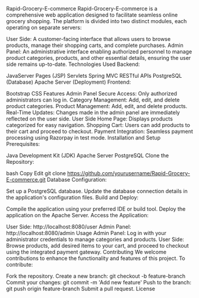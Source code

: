 Rapid-Grocery-E-commerce
Rapid-Grocery-E-commerce is a comprehensive web application designed to facilitate seamless online grocery shopping. The platform is divided into two distinct modules, each operating on separate servers:

User Side: A customer-facing interface that allows users to browse products, manage their shopping carts, and complete purchases.
Admin Panel: An administrative interface enabling authorized personnel to manage product categories, products, and other essential details, ensuring the user side remains up-to-date.
Technologies Used
Backend:

JavaServer Pages (JSP)
Servlets
Spring MVC
RESTful APIs
PostgreSQL (Database)
Apache Server (Deployment)
Frontend:

Bootstrap
CSS
Features
Admin Panel
Secure Access: Only authorized administrators can log in.
Category Management: Add, edit, and delete product categories.
Product Management: Add, edit, and delete products.
Real-Time Updates: Changes made in the admin panel are immediately reflected on the user side.
User Side
Home Page: Displays products categorized for easy navigation.
Shopping Cart: Users can add products to their cart and proceed to checkout.
Payment Integration: Seamless payment processing using Razorpay in test mode.
Installation and Setup
Prerequisites:

Java Development Kit (JDK)
Apache Server
PostgreSQL
Clone the Repository:

bash
Copy
Edit
git clone https://github.com/yourusername/Rapid-Grocery-E-commerce.git
Database Configuration:

Set up a PostgreSQL database.
Update the database connection details in the application's configuration files.
Build and Deploy:

Compile the application using your preferred IDE or build tool.
Deploy the application on the Apache Server.
Access the Application:

User Side: http://localhost:8080/user
Admin Panel: http://localhost:8080/admin
Usage
Admin Panel: Log in with your administrator credentials to manage categories and products.
User Side: Browse products, add desired items to your cart, and proceed to checkout using the integrated payment gateway.
Contributing
We welcome contributions to enhance the functionality and features of this project. To contribute:

Fork the repository.
Create a new branch: git checkout -b feature-branch
Commit your changes: git commit -m 'Add new feature'
Push to the branch: git push origin feature-branch
Submit a pull request.
License

